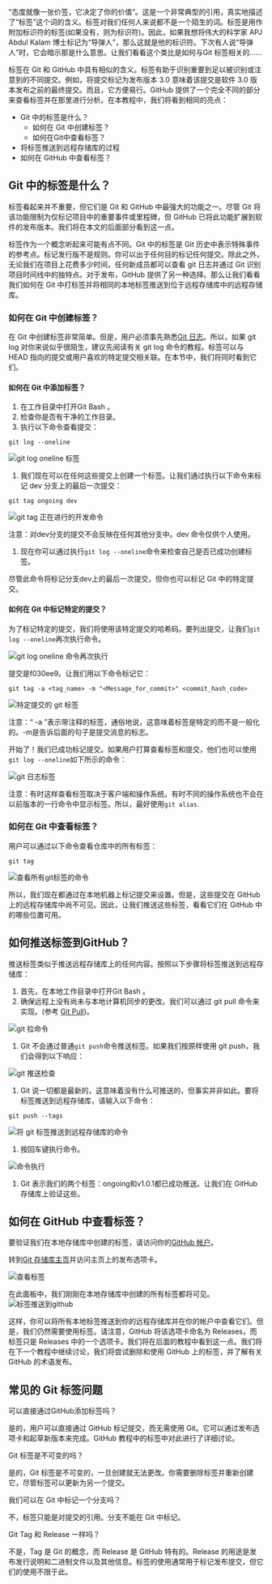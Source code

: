 “态度就像一张价签，它决定了你的价值”。这是一个非常典型的引用，真实地描述了“标签”这个词的含义。标签对我们任何人来说都不是一个陌生的词。标签是用作附加标识符的标签(如果没有，则为标识符)。因此，如果我想将伟大的科学家 APJ Abdul Kalam 博士标记为“导弹人”，那么这就是他的标识符。下次有人说“导弹人”时，它会暗示那是什么意思。让我们看看这个类比是如何与Git 标签相关的……

标签在 Git 和 GitHub 中具有相似的含义。标签有助于识别重要到足以被识别或注意到的不同提交。例如，将提交标记为发布版本 3.0 意味着该提交是软件 3.0 版本发布之前的最终提交。而且，它方便易行。GitHub 提供了一个完全不同的部分来查看标签并在那里进行分析。在本教程中，我们将看到相同的亮点：

-   Git 中的标签是什么？
    -   如何在 Git 中创建标签？
    -   如何在Git中查看标签？
-   将标签推送到远程存储库的过程
-   如何在 GitHub 中查看标签？

## Git 中的标签是什么？

标签看起来并不重要，但它们是 Git 和 GitHub 中最强大的功能之一。尽管 Git 将该功能限制为仅标记项目中的重要事件或里程碑，但 GitHub 已将此功能扩展到软件的发布版本。我们将在本文的后面部分看到这一点。

标签作为一个概念听起来可能有点不同。Git 中的标签是 Git 历史中表示特殊事件的参考点。标记发行版不是规则。你可以出于任何目的标记任何提交。除此之外，无论我们在项目上花费多少时间，任何新成员都可以查看 git 日志并通过 Git 识别项目时间线中的独特点。对于发布，GitHub 提供了另一种选择。那么让我们看看我们如何在 Git 中打标签并将相同的本地标签推送到位于远程存储库中的远程存储库。

### 如何在 Git 中创建标签？

在 Git 中创建标签非常简单。但是，用户必须事先熟悉[Git 日志](https://www.toolsqa.com/git/git-log/)。所以，如果 git log 对你来说似乎很陌生，建议先阅读有关 git log 命令的教程。标签可以与 HEAD 指向的提交或用户喜欢的特定提交相关联。在本节中，我们将同时看到它们。

#### 如何在 Git 中添加标签？

1.  在工作目录中打开Git Bash 。
2.  检查你是否有干净的工作目录。
3.  执行以下命令查看提交：

```
git log --oneline
```

![git log oneline 标签](https://www.toolsqa.com/gallery/Git/1.git%20log%20oneline%20tags.png)

1.  我们现在可以在任何这些提交上创建一个标签。让我们通过执行以下命令来标记 dev 分支上的最后一次提交：

```
git tag ongoing dev
```

![git tag 正在进行的开发命令](https://www.toolsqa.com/gallery/Git/2.git%20tag%20ongoing%20dev%20command.png)

注意：对dev分支的提交不会反映在任何其他分支中。dev 命令仅供个人使用。

1.  现在你可以通过执行`git log --oneline`命令来检查自己是否已成功创建标签。

尽管此命令将标记分支dev上的最后一次提交，但你也可以标记 Git 中的特定提交。

#### 如何在 Git 中标记特定的提交？

为了标记特定的提交，我们将使用该特定提交的哈希码。要列出提交，让我们`git log --oneline`再次执行命令。

![git log oneline 命令再次执行](https://www.toolsqa.com/gallery/Git/3.git%20log%20oneline%20command%20executed%20again.png)

提交是f030ee9。让我们用以下命令标记它：

```
git tag -a <tag_name> -m "<Message_for_commit>" <commit_hash_code>
```

![特定提交的 git 标签](https://www.toolsqa.com/gallery/Git/4.git%20tag%20on%20particular%20commit.png)

注意：“ -a ”表示带注释的标签，通俗地说，这意味着标签是特定的而不是一般化的。-m是告诉后面的句子是提交消息的标志。

开始了！我们已成功标记提交。如果用户打算查看标签和提交，他们也可以使用`git log --oneline`如下所示的命令：

![git 日志标签](https://www.toolsqa.com/gallery/Git/5.git%20log%20tag.png)

注意：有时这样查看标签取决于客户端和操作系统。有时不同的操作系统也不会在以前版本的一行命令中显示标签。所以，最好使用`git alias`.

### 如何在 Git 中查看标签？

用户可以通过以下命令查看仓库中的所有标签：

```
git tag
```

![查看所有git标签的命令](https://www.toolsqa.com/gallery/Git/6.command%20to%20view%20all%20git%20tags.png)

所以，我们现在都通过在本地机器上标记提交来设置。但是，这些提交在 GitHub 上的远程存储库中尚不可见。因此，让我们推送这些标签，看看它们在 GitHub 中的哪些位置可用。

## 如何推送标签到GitHub？

推送标签类似于推送远程存储库上的任何内容。按照以下步骤将标签推送到远程存储库：

1.  首先，在本地工作目录中打开Git Bash 。
2.  确保远程上没有尚未与本地计算机同步的更改。我们可以通过 git pull 命令来实现。(参考 [Git Pull](https://www.toolsqa.com/git/git-pull/))。

![git 拉命令](https://www.toolsqa.com/gallery/Git/7.git%20pull%20command.png)

1.  Git 不会通过普通`git push`命令推送标签。如果我们按原样使用 git push，我们会得到以下响应：

![git 推送检查](https://www.toolsqa.com/gallery/Git/8.git%20push%20check.png)

1.  Git 说一切都是最新的，这意味着没有什么可推送的，但事实并非如此。要将标签推送到远程存储库，请输入以下命令：

```
git push --tags
```

![将 git 标签推送到远程存储库的命令](https://www.toolsqa.com/gallery/Git/9.Command%20to%20push%20the%20git%20tags%20into%20the%20remote%20repository.png)

1.  按回车键执行命令。

![命令执行](https://www.toolsqa.com/gallery/Git/10.command%20executed.png)

1.  Git 表示我们的两个标签：ongoing和v1.0.1都已成功推送。让我们在 GitHub 存储库上验证这些。

## 如何在 GitHub 中查看标签？

要验证我们在本地存储库中创建的标签，请访问你的[GitHub 帐户](https://www.github.com/)。

转到[Git 存储库主页](https://github.com/harishrajora805/Git)并访问主页上的发布选项卡。

![查看标签](https://www.toolsqa.com/gallery/Git/11.View%20Tags.png)

在此面板中，我们刚刚在本地存储库中创建的所有标签都将可见。![标签推送到github](https://www.toolsqa.com/gallery/Git/12.tags%20pushed%20github.png)

这样，你可以将所有本地标签推送到你的远程存储库并在你的帐户中查看它们。但是，我们仍然需要使用标签。请注意，GitHub 将该选项卡命名为 Releases，而标签只是 Releases 中的一个选项卡。我们将在后面的教程中看到这一点。我们将在下一个教程中继续讨论，我们将尝试删除和使用 GitHub 上的标签，并了解有关 GitHub 的术语发布。

## 常见的 Git 标签问题

可以直接通过GitHub添加标签吗？

是的，用户可以直接通过 GitHub 标记提交，而无需使用 Git。它可以通过发布选项卡和起草新版本来完成。GitHub 教程中的标签中对此进行了详细讨论。

Git 标签是不可变的吗？

是的，Git 标签是不可变的，一旦创建就无法更改。你需要删除标签并重新创建它，尽管标签可以更新为另一个提交。

我们可以在 Git 中标记一个分支吗？

不，标签只能是对提交的引用。分支不能在 Git 中标记。

Git Tag 和 Release 一样吗？

不是，Tag 是 Git 的概念，而 Release 是 GitHub 特有的。Release 的用途是发布发行说明和二进制文件以及其他信息。标签的使用通常用于标记发布提交，但它们的使用不限于此。